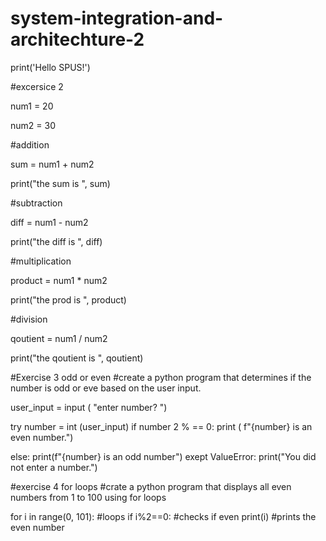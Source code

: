 # system-integration-and-architechture-2
print('Hello SPUS!')


#excersice 2

num1 = 20

num2 = 30


#addition


sum = num1 + num2 

print("the sum is ", sum)





#subtraction


diff = num1 - num2 

print("the diff is ", diff)




#multiplication


product = num1 * num2 

print("the prod is ", product)





#division


qoutient = num1 / num2 

print("the qoutient is ", qoutient)




#Exercise 3 odd or even
#create a python program that determines if the number is odd or eve based on the user input.

user_input = input ( "enter number? ")

try
number = int (user_input)
if number 2 % == 0:
print ( f"{number} is an even number.")

else:
print(f"{number} is an odd number")
exept ValueError:
print("You did not enter a number.")



#exercise 4 for loops
#crate a python program that displays all even numbers from 1 to 100 using for loops

for i in range(0, 101): #loops
  if i%2==0: #checks if even
      print(i) #prints the even number
